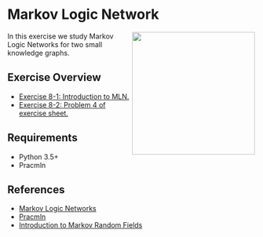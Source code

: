# Markov Logic Network

<img align="right" src="http://sda.cs.uni-bonn.de/wp-content/uploads/2017/10/Smart-Data-Analytics.png" width="250px" />

In this exercise we study Markov Logic Networks for two small knowledge graphs. 


## Exercise Overview 
* [Exercise 8-1: Introduction to MLN.](https://github.com/SmartDataAnalytics/Knowledge-Graph-Analysis-Programming-Exercises/blob/master/Exercise_08/IntroMLN.ipynb)
* [Exercise 8-2: Problem 4 of exercise sheet.](https://github.com/SmartDataAnalytics/Knowledge-Graph-Analysis-Programming-Exercises/blob/master/Exercise_08/Problem4.ipynb)

## Requirements
* Python 3.5+
* Pracmln

## References
* [Markov Logic Networks](https://homes.cs.washington.edu/~pedrod/papers/mlj05.pdf)
* [Pracmln](http://www.pracmln.org/)
* [Introduction to Markov Random Fields](https://mitpress.mit.edu/sites/default/files/titles/content/9780262015776_sch_0001.pdf)